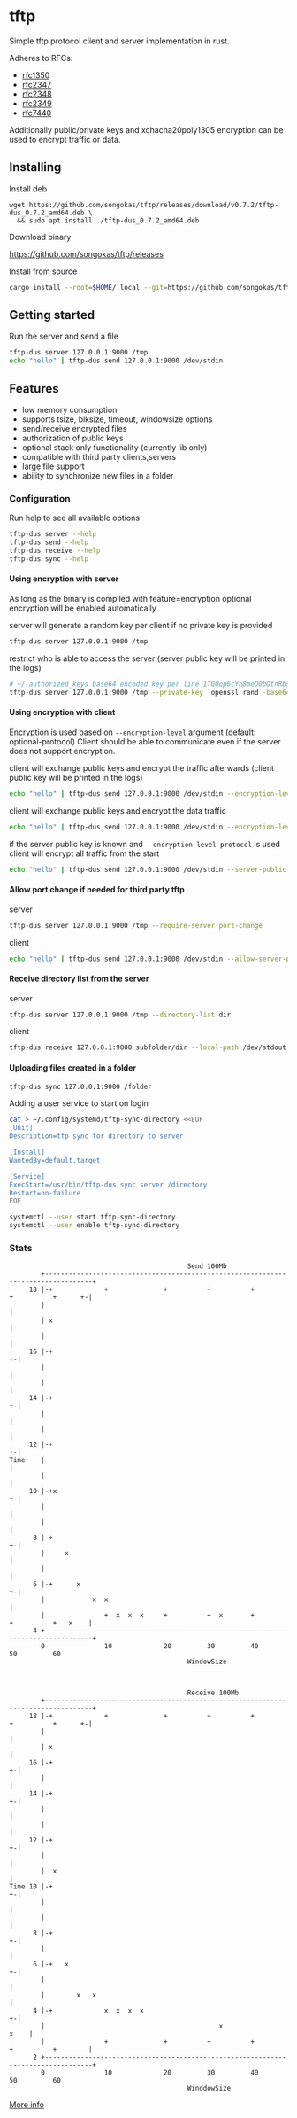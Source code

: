 # tftp

Simple tftp protocol client and server implementation in rust.

Adheres to RFCs:

- [rfc1350](https://www.rfc-editor.org/rfc/rfc1350)
- [rfc2347](https://www.rfc-editor.org/rfc/rfc2347)
- [rfc2348](https://www.rfc-editor.org/rfc/rfc2348)
- [rfc2349](https://www.rfc-editor.org/rfc/rfc2349)
- [rfc7440](https://www.rfc-editor.org/rfc/rfc7440)

Additionally public/private keys and xchacha20poly1305 encryption can be used to
encrypt traffic or data.

## Installing

Install deb

```
wget https://github.com/songokas/tftp/releases/download/v0.7.2/tftp-dus_0.7.2_amd64.deb \
  && sudo apt install ./tftp-dus_0.7.2_amd64.deb
```

Download binary

https://github.com/songokas/tftp/releases

Install from source

```bash
cargo install --root=$HOME/.local --git=https://github.com/songokas/tftp
```

## Getting started

Run the server and send a file

```bash
tftp-dus server 127.0.0.1:9000 /tmp
echo "hello" | tftp-dus send 127.0.0.1:9000 /dev/stdin
```

## Features

- low memory consumption
- supports tsize, blksize, timeout, windowsize options
- send/receive encrypted files
- authorization of public keys
- optional stack only functionality (currently lib only)
- compatible with third party clients,servers
- large file support
- ability to synchronize new files in a folder

### Configuration

Run help to see all available options

```bash
tftp-dus server --help
tftp-dus send --help
tftp-dus receive --help
tftp-dus sync --help
```

#### Using encryption with server

As long as the binary is compiled with feature=encryption optional encryption will be enabled automatically

server will generate a random key per client if no private key is provided

```bash
tftp-dus server 127.0.0.1:9000 /tmp
```

restrict who is able to access the server (server public key will be printed in the logs)

```bash
# ~/.authorized_keys base64 encoded key per line 1TGOop6cYn8meO0bOtnRbsQ4tfd0zRfGJhaMGCZVZ6M=
tftp-dus server 127.0.0.1:9000 /tmp --private-key `openssl rand -base64 32` --authorized-keys ~/.authorized_keys
```

#### Using encryption with client

Encryption is used based on `--encryption-level` argument (default: optional-protocol)
Client should be able to communicate even if the server does not support encryption.

client will exchange public keys and encrypt the traffic afterwards (client public key will be printed in the logs)

```bash
echo "hello" | tftp-dus send 127.0.0.1:9000 /dev/stdin --encryption-level protocol
```

client will exchange public keys and encrypt the data traffic

```bash
echo "hello" | tftp-dus send 127.0.0.1:9000 /dev/stdin --encryption-level data
```

if the server public key is known and `--encryption-level protocol` is used client will encrypt all traffic from the start

```bash
echo "hello" | tftp-dus send 127.0.0.1:9000 /dev/stdin --server-public-key 1TGOop6cYn8meO0bOtnRbsQ4tfd0zRfGJhaMGCZVZ6M= --encryption-level protocol
```

#### Allow port change if needed for third party tftp

server

```bash
tftp-dus server 127.0.0.1:9000 /tmp --require-server-port-change
```

client

```bash
echo "hello" | tftp-dus send 127.0.0.1:9000 /dev/stdin --allow-server-port-change
```

#### Receive directory list from the server

server

```bash
tftp-dus server 127.0.0.1:9000 /tmp --directory-list dir
```

client

```bash
tftp-dus receive 127.0.0.1:9000 subfolder/dir --local-path /dev/stdout
```

#### Uploading files created in a folder

```bash
tftp-dus sync 127.0.0.1:9000 /folder
```

Adding a user service to start on login

```bash
cat > ~/.config/systemd/tftp-sync-directory <<EOF
[Unit]
Description=tfp sync for directory to server

[Install]
WantedBy=default.target

[Service]
ExecStart=/usr/bin/tftp-dus sync server /directory
Restart=on-failure
EOF

systemctl --user start tftp-sync-directory
systemctl --user enable tftp-sync-directory
```

### Stats

```
                                             Send 100Mb
        +----------------------------------------------------------------------------------+
     18 |-+             +              +          +          +         +          +      +-|
        |                                                                                  |
        | x                                                                                |
        |                                                                                  |
     16 |-+                                                                              +-|
        |                                                                                  |
        |                                                                                  |
     14 |-+                                                                              +-|
        |                                                                                  |
        |                                                                                  |
     12 |-+                                                                              +-|
Time    |                                                                                  |
        |                                                                                  |
     10 |-+x                                                                             +-|
        |                                                                                  |
        |                                                                                  |
      8 |-+                                                                              +-|
        |     x                                                                            |
        |                                                                                  |
      6 |-+      x                                                                       +-|
        |            x  x                                                                  |
        |               +  x  x  x     +          +  x       +         +          +   x    |
      4 +----------------------------------------------------------------------------------+
        0               10             20         30         40        50         60
                                             WindowSize



                                             Receive 100Mb
        +----------------------------------------------------------------------------------+
     18 |-+             +              +          +          +         +          +      +-|
        |                                                                                  |
        | x                                                                                |
     16 |-+                                                                              +-|
        |                                                                                  |
     14 |-+                                                                              +-|
        |                                                                                  |
        |                                                                                  |
     12 |-+                                                                              +-|
        |                                                                                  |
        |  x                                                                               |
Time 10 |-+                                                                              +-|
        |                                                                                  |
        |                                                                                  |
      8 |-+                                                                              +-|
        |                                                                                  |
      6 |-+   x                                                                          +-|
        |                                                                                  |
        |        x   x                                                                     |
      4 |-+             x  x  x  x                                                       +-|
        |                                            x                                x    |
        |               +              +          +          +         +          +        |
      2 +----------------------------------------------------------------------------------+
        0               10             20         30         40        50         60
                                             WinddowSize

```

[More info](./info)
